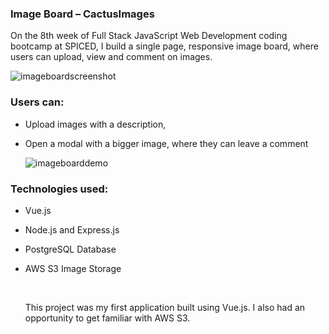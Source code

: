 

### Image Board – CactusImages

On the 8th week of Full Stack JavaScript Web Development coding bootcamp at SPICED, I build a single page, responsive image board, where users can upload, view and comment on images.

![imageboardscreenshot](/Users/lina/Desktop/horseradish-imageboard/imageboardscreenshot.jpg)

### Users can:

- Upload images with a description,

- Open a modal with a bigger image, where they can leave a comment

  ![imageboarddemo](/Users/lina/Desktop/horseradish-imageboard/imageboarddemo.gif)

### Technologies used:

- Vue.js

- Node.js and Express.js

- PostgreSQL Database

- AWS S3 Image Storage

  ​

  This project was my first application built using  Vue.js. I also had an opportunity to get familiar with AWS S3.


